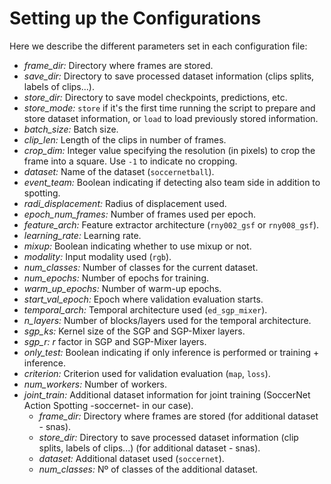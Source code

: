 <div align="left">

# Setting up the Configurations

Here we describe the different parameters set in each configuration file:

- _frame_dir:_ Directory where frames are stored.
- _save_dir:_ Directory to save processed dataset information (clips splits, labels of clips...). 
- _store_dir:_ Directory to save model checkpoints, predictions, etc.
- _store_mode:_ `store` if it's the first time running the script to prepare and store dataset information, or `load` to load previously stored information.
- _batch_size:_ Batch size.
- _clip_len:_ Length of the clips in number of frames.
- _crop_dim:_ Integer value specifying the resolution (in pixels) to crop the frame into a square. Use `-1` to indicate no cropping.
- _dataset:_ Name of the dataset (`soccernetball`).
- _event_team:_ Boolean indicating if detecting also team side in addition to spotting.
- _radi_displacement:_ Radius of displacement used.
- _epoch_num_frames:_ Number of frames used per epoch.
- _feature_arch:_ Feature extractor architecture (`rny002_gsf` or `rny008_gsf`).
- _learning_rate:_ Learning rate.
- _mixup:_ Boolean indicating whether to use mixup or not.
- _modality:_ Input modality used (`rgb`).
- _num_classes:_ Number of classes for the current dataset.
- _num_epochs:_ Number of epochs for training.
- _warm_up_epochs:_ Number of warm-up epochs.
- _start_val_epoch:_ Epoch where validation evaluation starts.
- _temporal_arch:_ Temporal architecture used (`ed_sgp_mixer`).
- _n_layers:_ Number of blocks/layers used for the temporal architecture.
- _sgp_ks:_ Kernel size of the SGP and SGP-Mixer layers.
- _sgp_r:_ $r$ factor in SGP and SGP-Mixer layers.
- _only_test:_ Boolean indicating if only inference is performed or training + inference.
- _criterion:_ Criterion used for validation evaluation (`map`, `loss`).
- _num_workers:_ Number of workers.
- _joint_train:_ Additional dataset information for joint training (SoccerNet Action Spotting -soccernet- in our case).
    - _frame_dir:_ Directory where frames are stored (for additional dataset - snas).
    - _store_dir:_ Directory to save processed dataset information (clip splits, labels of clips...) (for additional dataset - snas).
    - _dataset:_ Additional dataset used (`soccernet`).
    - _num_classes:_ Nº of classes of the additional dataset.
